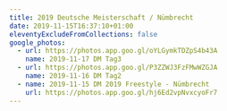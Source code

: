 ```yaml
---
title: 2019 Deutsche Meisterschaft / Nümbrecht
date: 2019-11-15T16:37:10+01:00
eleventyExcludeFromCollections: false
google_photos:
  - url: https://photos.app.goo.gl/oYLGymkTDZpS4b43A
    name: 2019-11-17 DM Tag3
  - url: https://photos.app.goo.gl/P3ZZWJ3FzFMwWZGJA
    name: 2019-11-16 DM Tag2
  - name: 2019-11-15 DM 2019 Freestyle - Nümbrecht
    url: https://photos.app.goo.gl/hj6Ed2vpNvxcyoFr7
---
```

